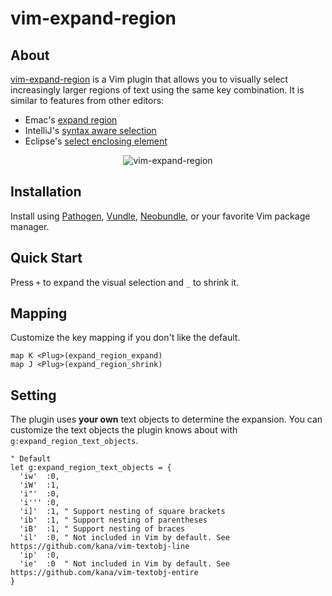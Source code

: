 # vim-expand-region

## About
[vim-expand-region] is a Vim plugin that allows you to visually select increasingly larger regions of text using the same key combination. It is similar to features from other editors:

- Emac's [expand region](https://github.com/magnars/expand-region.el)
- IntelliJ's [syntax aware selection](http://www.jetbrains.com/idea/documentation/tips/#tips_code_editing)
- Eclipse's [select enclosing element](http://stackoverflow.com/questions/4264047/intellij-ctrlw-equivalent-shortcut-in-eclipse)

<p align="center">
  <img src="https://raw.github.com/terryma/vim-expand-region/master/expand-region.gif" alt="vim-expand-region" />
</p>

## Installation
Install using [Pathogen], [Vundle], [Neobundle], or your favorite Vim package manager.

## Quick Start
Press ```+``` to expand the visual selection and ```_``` to shrink it.

## Mapping
Customize the key mapping if you don't like the default.

```
map K <Plug>(expand_region_expand)
map J <Plug>(expand_region_shrink)
```

## Setting
The plugin uses __your own__ text objects to determine the expansion. You can customize the text objects the plugin knows about with ```g:expand_region_text_objects```.

```vim
" Default
let g:expand_region_text_objects = {
  'iw'  :0,
  'iW'  :1,
  'i"'  :0,
  'i''' :0,
  'i]'  :1, " Support nesting of square brackets
  'ib'  :1, " Support nesting of parentheses
  'iB'  :1, " Support nesting of braces
  'il'  :0, " Not included in Vim by default. See https://github.com/kana/vim-textobj-line
  'ip'  :0,
  'ie'  :0  " Not included in Vim by default. See https://github.com/kana/vim-textobj-entire
}
```

[vim-expand-region]:http://github.com/terryma/vim-expand-region
[Pathogen]:http://github.com/tpope/vim-pathogen
[Vundle]:http://github.com/gmarik/vundle
[Neobundle]:http://github.com/Shougo/neobundle.vim
